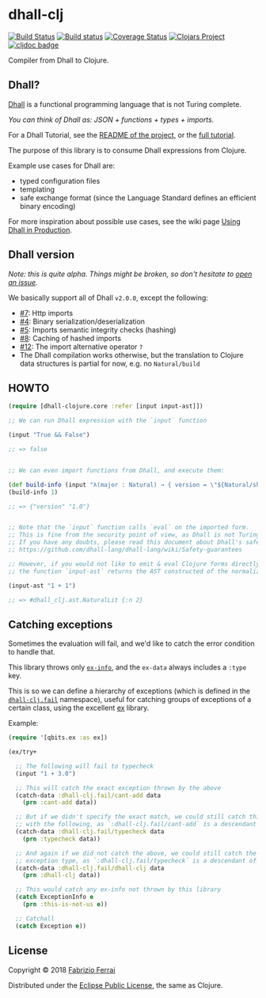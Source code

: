 # dhall-clj

[![Build Status](https://travis-ci.org/f-f/dhall-clj.svg?branch=master)](https://travis-ci.org/f-f/dhall-clj)
[![Build status](https://ci.appveyor.com/api/projects/status/l7ntvofkhy9iwh28/branch/master?svg=true)](https://ci.appveyor.com/project/f-f/dhall-clj/branch/master)
[![Coverage Status](https://coveralls.io/repos/github/f-f/dhall-clj/badge.svg?branch=master)](https://coveralls.io/github/f-f/dhall-clj?branch=master)
[![Clojars Project](https://img.shields.io/clojars/v/dhall-clj/dhall-clj.svg)](https://clojars.org/dhall-clj/dhall-clj)
[![cljdoc badge](https://cljdoc.xyz/badge/dhall-clj/dhall-clj)](https://cljdoc.xyz/d/dhall-clj/dhall-clj/CURRENT)

Compiler from Dhall to Clojure.

## Dhall?

[Dhall][dhall] is a functional programming language that is not Turing complete.

*You can think of Dhall as: JSON + functions + types + imports.*

For a Dhall Tutorial, see the [README of the project][dhall], or the [full tutorial][dhall-tutorial].

The purpose of this library is to consume Dhall expressions from Clojure.

Example use cases for Dhall are:
- typed configuration files
- templating
- safe exchange format (since the Language Standard defines an efficient binary encoding)

For more inspiration about possible use cases, see the wiki page
[Using Dhall in Production][dhall-production].

## Dhall version

*Note: this is quite alpha. Things might be broken, so don't hesitate to [open an issue][issues].*

We basically support all of Dhall `v2.0.0`, except the following:
- [#7](../../issues/7): Http imports
- [#4](../../issues/4): Binary serialization/deserialization
- [#5](../../issues/5): Imports semantic integrity checks (hashing)
- [#8](../../issues/8): Caching of hashed imports
- [#12](../../issues/12): The import alternative operator `?`
- The Dhall compilation works otherwise, but the translation to Clojure data structures is partial for now, e.g. no `Natural/build`

## HOWTO

```clojure
(require [dhall-clojure.core :refer [input input-ast]])

;; We can run Dhall expression with the `input` function

(input "True && False")

;; => false


;; We can even import functions from Dhall, and execute them:

(def build-info (input "λ(major : Natural) → { version = \"${Natural/show major}.0\" }"))
(build-info 1)

;; => {"version" "1.0"}


;; Note that the `input` function calls `eval` on the imported form.
;; This is fine from the security point of view, as Dhall is not Turing Complete.
;; If you have any doubts, please read this document about Dhall's safety guarantees:
;; https://github.com/dhall-lang/dhall-lang/wiki/Safety-guarantees

;; However, if you would not like to emit & eval Clojure forms directly,
;; the function `input-ast` returns the AST constructed of the normalized expression:

(input-ast "1 + 1")

;; => #dhall_clj.ast.NaturalLit {:n 2}
```

## Catching exceptions

Sometimes the evaluation will fail, and we'd like to catch the error condition to handle that.

This library throws only [`ex-info`][ex-info], and the `ex-data` always includes a `:type` key.

This is so we can define a hierarchy of exceptions (which is defined in the [`dhall-clj.fail`][fail]
namespace), useful for catching groups of exceptions of a certain class, using the excellent [ex][ex]
library.

Example:

```clojure
(require '[qbits.ex :as ex])

(ex/try+

  ;; The following will fail to typecheck
  (input "1 + 3.0")

  ;; This will catch the exact exception thrown by the above
  (catch-data :dhall-clj.fail/cant-add data
    (prn :cant-add data))

  ;; But if we didn't specify the exact match, we could still catch this
  ;; with the following, as `:dhall-clj.fail/cant-add` is a descendant of `:dhall-clj.fail/typecheck`
  (catch-data :dhall-clj.fail/typecheck data
    (prn :typecheck data))

  ;; And again if we did not catch the above, we could still catch the "library-wide"
  ;; exception type, as `:dhall-clj.fail/typecheck` is a descendant of `:dhall-clj.fail/dhall-clj`
  (catch-data :dhall-clj.fail/dhall-clj data
    (prn :dhall-clj data))

  ;; This would catch any ex-info not thrown by this library
  (catch ExceptionInfo e
    (prn :this-is-not-us e))

  ;; Catchall
  (catch Exception e))
```

## License

Copyright © 2018 [Fabrizio Ferrai](http://twitter.com/fabferrai)

Distributed under the
[Eclipse Public License](http://www.eclipse.org/legal/epl-v10.html),
the same as Clojure.

[dhall]: https://github.com/dhall-lang/dhall-lang
[dhall-tutorial]: http://hackage.haskell.org/package/dhall-1.17.0/docs/Dhall-Tutorial.html
[dhall-production]: https://github.com/dhall-lang/dhall-lang/wiki/Dhall-in-production
[issues]: https://github.com/f-f/dhall-clj/issues
[ex]: https://github.com/mpenet/ex
[ex-info]: https://clojuredocs.org/clojure.core/ex-info
[fail]: ./src/dhall_clj/fail.clj
